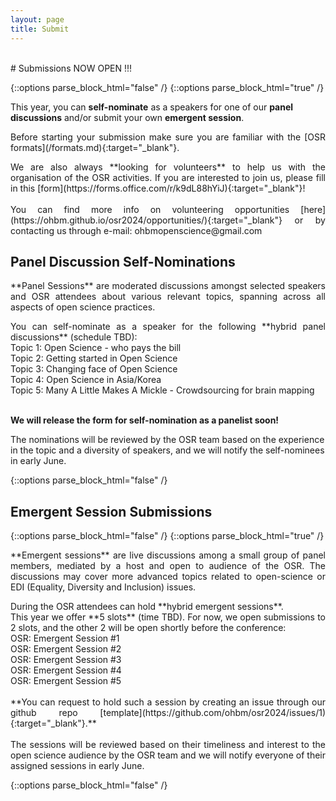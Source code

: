 ```yaml
---
layout: page
title: Submit
---
```


<div id="submission"></div>
<br>
# Submissions NOW OPEN !!!

{::options parse_block_html="false" /}
{::options parse_block_html="true" /}

This year, you can **self-nominate** as a speakers for one of our **panel discussions** and/or submit your own **emergent session**. 

<p align="justify">
  Before starting your submission make sure you are familiar with the [OSR formats](/formats.md){:target="_blank"}.
</p>

<p align="justify">
  We are also always **looking for volunteers** to help us with the organisation of the OSR activities. If you are interested to join us, 
  please fill in this [form](https://forms.office.com/r/k9dL88hYiJ){:target="_blank"}! <br><br>
  You can find more info on volunteering opportunities [here](https://ohbm.github.io/osr2024/opportunities/){:target="_blank"} or by contacting us through e-mail: ohbmopenscience@gmail.com
</p>

## Panel Discussion Self-Nominations 

<p align="justify">
**Panel Sessions** are moderated discussions amongst selected speakers and OSR attendees about various relevant topics, spanning across all aspects of open science practices.
</p>
<p align="justify">
You can self-nominate as a speaker for the following **hybrid panel discussions** (schedule TBD): <br> 
<!-- **8:00 GMT-4 July 23, 2023** (Sunday):  -->Topic 1: Open Science - who pays the bill <br>
<!-- **14:15 GMT-4 July 23, 2023** (Sunday):  -->Topic 2: Getting started in Open Science <br>
<!-- **8:00 GMT-4 July 24, 2023** (Monday):  -->Topic 3: Changing face of Open Science <br>
<!-- **10:30 GMT-4 July 25, 2023** (Tuesday):  -->Topic 4: Open Science in Asia/Korea <br>
<!-- **10:30 GMT-4 July 26, 2023** (Wednesday):  -->Topic 5: Many A Little Makes A Mickle - Crowdsourcing for brain mapping <br><br>

**We will release the form for self-nomination as a panelist soon!**
<!-- **You can self-nominate as a panelist until May 1st (12pm anywhere on Earth) through this [form](https://forms.office.com/r/pBYUbr5bEg){:target="_blank"}.**<br> <br> -->
<!-- After this date, t --> The nominations will be reviewed by the OSR team based on the experience in the topic and a diversity of speakers, and we will notify the self-nominees in early June. <br> 
</p>
{::options parse_block_html="false" /}

## Emergent Session Submissions

{::options parse_block_html="false" /}
{::options parse_block_html="true" /}
<p align="justify">
  **Emergent sessions** are live discussions among a small group of panel members, mediated by a host and open to audience of the OSR. The discussions may cover more advanced topics related to open-science or EDI (Equality, Diversity and Inclusion) issues.
</p>
<p align="justify">
During the OSR attendees can hold **hybrid emergent sessions**. <br> 
This year we offer **5 slots** (time TBD). For now, we open submissions to 2 slots, and the other 2 will be open shortly before the conference:<br>
<!-- **10.30-11.30 (GMT -4) July 23** (Sunday) :  -->OSR: Emergent Session #1 <br>
<!-- **10.30-11.30 (GMT -4) July 24** (Monday) :  -->OSR: Emergent Session #2 <br>
<!-- **14.45-15.45 (GMT -4) July 24** (Monday) :  -->OSR: Emergent Session #3 <br>
<!-- **8.00-9.00 (GMT -4) July 25** (Tuesday):  -->OSR: Emergent Session #4 <br>
<!-- **14.45-15.45 (GMT -4) July 25** (Tuesday):  -->OSR: Emergent Session #5 <br>
<br> 
**You can request to hold such a session <!-- until June 25 (12pm anywhere on Earth)  -->by creating an issue through our github repo [template](https://github.com/ohbm/osr2024/issues/1){:target="_blank"}.**<br> <br>
<!-- After this date, t -->The sessions will be reviewed based on their timeliness and interest to the open science audience by the OSR team and we will notify everyone of their assigned sessions in early June. <br> 
</p>
{::options parse_block_html="false" /}

<!-- <figure class="video_container">
  <iframe width="640px" height= "480px" src= "https://forms.office.com/Pages/ResponsePage.aspx?id=DQSIkWdsW0yxEjajBLZtrQAAAAAAAAAAAAMAAC9pqdJUME0xMUowV0ZEWEpWQjM3TVRFVk5SOE1YSC4u&embed=true" frameborder= "0" marginwidth= "0" marginheight= "0" style= "border: none; max-width:100%; max-height:100vh" allowfullscreen webkitallowfullscreen mozallowfullscreen msallowfullscreen> </iframe>
</figure> -->
<br>
